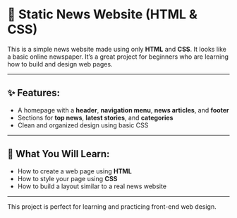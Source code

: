 # 📰 Static News Website (HTML & CSS)

This is a simple news website made using only **HTML** and **CSS**. It looks like a basic online newspaper. It’s a great project for beginners who are learning how to build and design web pages.

---

## ✨ Features:
- A homepage with a **header**, **navigation menu**, **news articles**, and **footer**
- Sections for **top news**, **latest stories**, and **categories**
- Clean and organized design using basic CSS

---

## 🧠 What You Will Learn:
- How to create a web page using **HTML**
- How to style your page using **CSS**
- How to build a layout similar to a real news website

---

This project is perfect for learning and practicing front-end web design.
